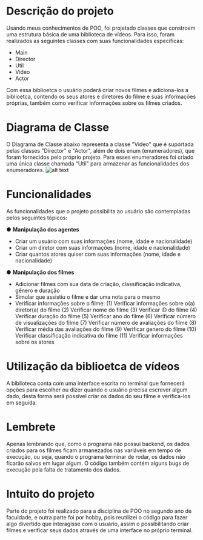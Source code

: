 # Descrição do projeto
Usando meus conhecimentos de POO, foi projetado classes que constroem uma estrutura básica de uma biblioteca de vídeos. Para isso, foram realizados as seguintes classes com suas funcionalidades específicas:
- Main
- Director
- Util
- Video
- Actor

Com essa biblioetca o usuário poderá criar novos filmes e adiciona-los a biblioetca, contendo os seus atores e diretores do filme e suas informações próprias, também como verificar informações sobre os filmes criados.

# Diagrama de Classe

O Diagrama de Classe abaixo representa a classe "Video" que é suportada pelas classes "Director" e "Actor", além de dois enum (enumeradores), que foram fornecidos pelo próprio projeto. Para esses enumeradores foi criado uma única classe chamada "Util" para armazenar as funcionalidades dos enumeradores.
![alt text](https://i.imgur.com/W9mE2y9.png)

# Funcionalidades

As funcionalidades que o projeto possibilita ao usuário são contempladas pelos seguintes tópicos:

● **Manipulação dos agentes**
- Criar um usuário com suas informações (nome, idade e nacionalidade)
- Criar um diretor com suas informações (nome, idade e nacionalidade)
- Criar quantos atores quiser com suas informações (nome, idade e nacionalidade)

● **Manipulação dos filmes**
- Adicionar filmes com sua data de criação, classificação indicativa, gênero e duração
- Simular que assistiu o filme e dar uma nota para o mesmo
- Verificar informações sobre o filme:
(1) Verificar informações sobre o(a) diretor(a) do filme
(2) Verificar nome do filme
(3) Verificar ID do filme
(4) Verificar duração do filme
(5) Verificar ano do filme
(6) Verificar número de visualizações do filme
(7) Verificar número de avaliações do filme
(8) Verificar média das avaliações do filme
(9) Verificar genero do filme
(10) Verificar classificação indicativa do filme
(11) Verificar informações sobre os atores

# Utilização da biblioetca de vídeos

A biblioteca conta com uma interface escrita no terminal que fornecerá opções para escolher ou dizer quando o usuário precisa escrever algum dado, desta forma será possível criar os dados do seu filme e verifica-los em seguida.

# Lembrete

 Apenas lembrando que, como o programa não possui backend, os dados criados para os filmes ficam armanezados nas variáveis em tempo de execução, ou seja, quando o programa terminar de rodar, os dados não ficarão salvos em lugar algum. O código também contém alguns bugs de execução pela falta de tratamento dos dados.

# Intuito do projeto

Parte do projeto foi realizado para a disciplina de POO no segundo ano de faculdade, e outra parte foi por hobby, pois reutilizei o código para fazer algo divertido que interagisse com o usuário, assim o possibilitando criar filmes e verificar seus dados através de uma interface no próprio terminal.